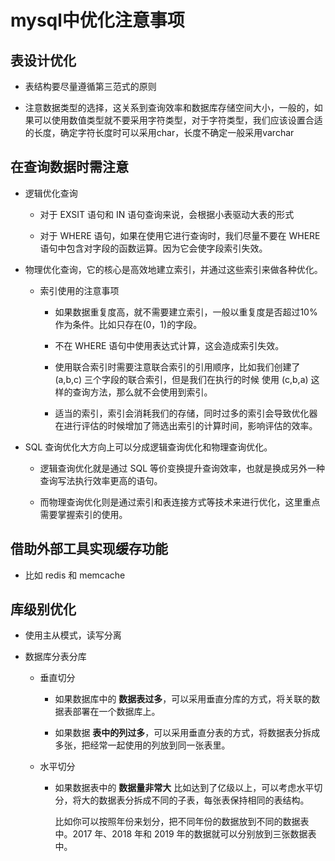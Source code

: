 # mysql中优化注意事项


## 表设计优化

*   表结构要尽量遵循第三范式的原则

*   注意数据类型的选择，这关系到查询效率和数据库存储空间大小，一般的，如果可以使用数值类型就不要采用字符类型，对于字符类型，我们应该设置合适的长度，确定字符长度时可以采用char，长度不确定一般采用varchar


##  在查询数据时需注意

*   逻辑优化查询

    *   对于 EXSIT 语句和 IN 语句查询来说，会根据小表驱动大表的形式
    
    *   对于 WHERE 语句，如果在使用它进行查询时，我们尽量不要在 WHERE 语句中包含对字段的函数运算。因为它会使字段索引失效。

*   物理优化查询，它的核心是高效地建立索引，并通过这些索引来做各种优化。

    *   索引使用的注意事项

        *   如果数据重复度高，就不需要建立索引，一般以重复度是否超过10%作为条件。比如只存在(0，1)的字段。

        *   不在 WHERE 语句中使用表达式计算，这会造成索引失效。

        *   使用联合索引时需要注意联合索引的引用顺序，比如我们创建了 (a,b,c) 三个字段的联合索引，但是我们在执行的时候 使用 (c,b,a) 这样的查询方法，那么就不会使用到索引。

        *   适当的索引，索引会消耗我们的存储，同时过多的索引会导致优化器在进行评估的时候增加了筛选出索引的计算时间，影响评估的效率。


*   SQL 查询优化大方向上可以分成逻辑查询优化和物理查询优化。

    *   逻辑查询优化就是通过 SQL 等价变换提升查询效率，也就是换成另外一种查询写法执行效率更高的语句。

    *   而物理查询优化则是通过索引和表连接方式等技术来进行优化，这里重点需要掌握索引的使用。


##  借助外部工具实现缓存功能

*   比如 redis 和 memcache


##  库级别优化

*   使用主从模式，读写分离

*   数据库分表分库

    *   垂直切分
        
        *   如果数据库中的 __数据表过多__，可以采用垂直分库的方式，将关联的数据表部署在一个数据库上。

        *   如果数据 __表中的列过多__，可以采用垂直分表的方式，将数据表分拆成多张，把经常一起使用的列放到同一张表里。

    *   水平切分

        *   如果数据表中的 __数据量非常大__ 比如达到了亿级以上，可以考虑水平切分，将大的数据表分拆成不同的子表，每张表保持相同的表结构。
            
            比如你可以按照年份来划分，把不同年份的数据放到不同的数据表中。2017 年、2018 年和 2019 年的数据就可以分别放到三张数据表中。